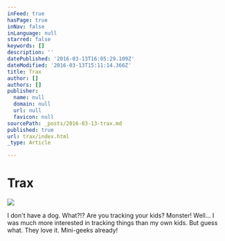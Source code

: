 ```yaml
---
inFeed: true
hasPage: true
inNav: false
inLanguage: null
starred: false
keywords: []
description: ''
datePublished: '2016-03-13T16:05:29.109Z'
dateModified: '2016-03-13T15:11:14.366Z'
title: Trax
author: []
authors: []
publisher:
  name: null
  domain: null
  url: null
  favicon: null
sourcePath: _posts/2016-03-13-trax.md
published: true
url: trax/index.html
_type: Article

---
```

# Trax
![](https://the-grid-user-content.s3-us-west-2.amazonaws.com/812d7574-5734-44f1-9837-c6f3dd9afb14.png)

I don't have a dog. What?!? Are you tracking your kids? Monster! Well... I was much more interested in tracking things than my own kids. But guess what. They love it. Mini-geeks already!